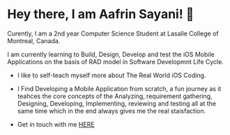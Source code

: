 # Hey there, I am Aafrin Sayani! 👋

Curently, I am a 2nd year Computer Science Student at Lasalle College of Montreal, Canada.

I am currently learning to Build, Design, Develop and test the iOS Mobile Applications on the basis of RAD model in Software Developmnt Life Cycle.

  - I like to self-teach myself more about The Real World iOS Coding.
  - I Find Developing a Mobile Application from scratch, a fun journey as it teahces 
    the core concepts of the  Analyzing, requirement gathering, Designing, Developing,
    Implementing, reviewing and testing  all at the same time which in the end always gives me the real staisfaction.
  
  - Get in touch with me [HERE](https://www.linkedin.com/in/aafrin-sayani/)

